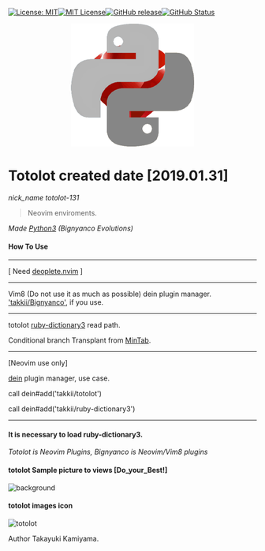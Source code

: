 [![License: MIT](https://img.shields.io/badge/License-MIT-yellow.svg)](https://opensource.org/licenses/MIT)[![MIT License](http://img.shields.io/badge/license-MIT-blue.svg?style=flat)](LICENSE)[![GitHub release](https://img.shields.io/github/release/takkii/totolot.svg?style=flat)](GitHub)[![GitHub Status](https://img.shields.io/github/last-commit/takkii/totolot.svg?style=flat)](GitHub)

<div align="center"><img src="https://github.com/takkii/Bignyanco/blob/master/images/python_ruby.gif" alt="Python¤ÈRuby" title="logo"></div>

# Totolot created date [2019.01.31]

*nick_name totolot-131*

>Neovim enviroments.

*Made [Python3](https://www.python.org/) (Bignyanco Evolutions)*

#### How To Use

--------------------------------------------------------------------

[ Need [deoplete.nvim](https://github.com/Shougo/deoplete.nvim) ]

--------------------------------------------------------------------

Vim8 (Do not use it as much as possible) dein plugin manager.
['takkii/Bignyanco'](https://github.com/takkii/Bignyanco), if you use.

--------------------------------------------------------------------

totolot [ruby-dictionary3](https://github.com/takkii/ruby-dictionary3) read path.

Conditional branch Transplant from [MinTab](https://github.com/takkii/MinTab).

--------------------------------------------------------------------

[Neovim use only]

[dein](https://github.com/Shougo/dein.vim) plugin manager,
use case.

  call dein#add('takkii/totolot')
  
  call dein#add('takkii/ruby-dictionary3')

--------------------------------------------------------------------

#### It is necessary to load ruby-dictionary3.

*Totolot is Neovim Plugins, Bignyanco is Neovim/Vim8 plugins*

#### totolot Sample picture to views [Do_your_Best!]

![background](https://github.com/takkii/totolot/blob/master/images/background.gif)

#### totolot images icon

![totolot](https://github.com/takkii/totolot/blob/master/images/totolot.gif)

Author Takayuki Kamiyama.
